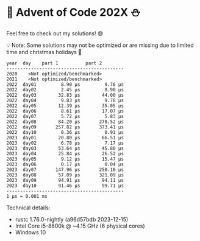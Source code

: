 # 🎄 Advent of Code 202X ⛄

Feel free to check out my solutions! 😄

💡 Note: Some solutions may not be optimized or are missing due to limited time and christmas holidays 🎅

```
year  day    part 1          part 2
-------------------------------------------
2020    <Not optimized/benchmarked>
2021    <Not optimized/benchmarked>
2022  day01         8.90 μs         9.76 μs
2022  day02         2.45 μs         8.90 μs
2022  day03        32.83 μs        44.00 μs
2022  day04         9.83 μs         9.78 μs
2022  day05        12.39 μs        35.05 μs
2022  day06         8.61 μs        17.07 μs
2022  day07         5.72 μs         5.83 μs
2022  day08        84.20 μs       270.52 μs
2022  day09       257.82 μs       373.41 μs
2022  day10         0.36 μs         0.91 μs
2023  day01        20.80 μs        66.51 μs
2023  day02         6.78 μs         7.17 μs
2023  day03        53.64 μs        45.80 μs
2023  day04        25.84 μs        26.52 μs
2023  day05         9.12 μs        15.47 μs
2023  day06         0.17 μs         0.04 μs
2023  day07       147.96 μs       250.10 μs
2023  day08        57.09 μs       321.09 μs
2023  day09        94.91 μs        94.11 μs
2023  day10        91.46 μs        99.71 μs
-------------------------------------------
1 μs = 0.001 ms
```

Technical details:

- rustc 1.76.0-nightly (a96d57bdb 2023-12-15)
- Intel Core i5-8600k @ ~4.15 GHz (6 physical cores)
- Windows 10
